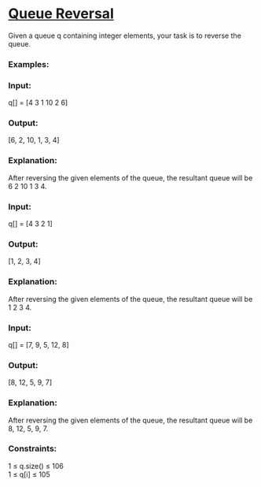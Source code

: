 <h1><a href="https://www.geeksforgeeks.org/problems/queue-reversal/1">Queue Reversal</a></h1>

Given a queue q containing integer elements, your task is to reverse the queue.

<h3>Examples:</h3>

<h3>Input:</h3> q[] = [4 3 1 10 2 6]
<h3>Output:</h3> [6, 2, 10, 1, 3, 4]
<h3>Explanation:</h3> After reversing the given elements of the queue, the resultant queue will be 6 2 10 1 3 4.
<h3>Input:</h3> q[] = [4 3 2 1]
<h3>Output:</h3> [1, 2, 3, 4]
<h3>Explanation:</h3> After reversing the given elements of the queue, the resultant queue will be 1 2 3 4.
<h3>Input:</h3> q[] = [7, 9, 5, 12, 8]
<h3>Output:</h3> [8, 12, 5, 9, 7]
<h3>Explanation:</h3> After reversing the given elements of the queue, the resultant queue will be 8, 12, 5, 9, 7.
<h3>Constraints:</h3>
1 ≤ q.size() ≤ 106<br>
1 ≤ q[i] ≤ 105<br>
